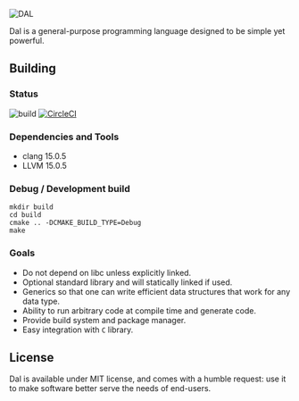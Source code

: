![DAL](https://avatars.githubusercontent.com/u/117913616?s=400&u=b56d1407d15a00a4ae8e30f9515263271320e3a7&v=4)

Dal is a general-purpose programming language designed to be simple yet powerful.

## Building
### Status
![build](https://github.com/dal-lang/dal/actions/workflows/cmake.yml/badge.svg)
[![CircleCI](https://circleci.com/gh/dal-lang/dal.svg?style=svg)](https://circleci.com/gh/dal-lang/dal)

### Dependencies and Tools
- clang 15.0.5
- LLVM 15.0.5

### Debug / Development build
```
mkdir build
cd build
cmake .. -DCMAKE_BUILD_TYPE=Debug
make
```

### Goals
- Do not depend on libc unless explicitly linked.
- Optional standard library and will statically linked if used.
- Generics so that one can write efficient data structures that work for any data type.
- Ability to run arbitrary code at compile time and generate code.
- Provide build system and package manager.
- Easy integration with `C` library.

## License
Dal is available under MIT license, and comes with a humble request: use it to make software better serve the needs of end-users.

